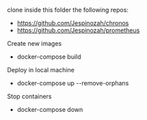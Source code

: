 clone inside this folder the following repos:

- https://github.com/Jespinozah/chronos
- https://github.com/Jespinozah/prometheus

Create new images
- docker-compose build

Deploy in local machine
- docker-compose up --remove-orphans

Stop containers
- docker-compose down


